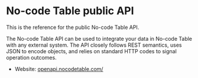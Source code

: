 # No-code Table public API

This is the reference for the public No-code Table API.

The No-code Table API can be used to integrate your data in No-code Table with any external system. The API closely follows REST semantics, uses JSON to encode objects, and relies on standard HTTP codes to signal operation outcomes.

- Website: [openapi.nocodetable.com/](https://openapi.nocodetable.com/)